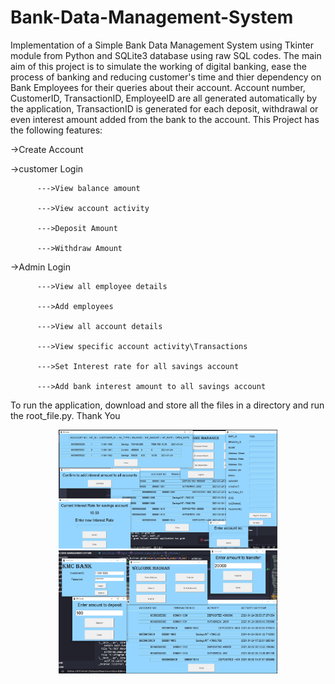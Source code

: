 # Bank-Data-Management-System
Implementation of a Simple Bank Data Management System using Tkinter module from Python and SQLite3 database using raw SQL codes.
The main aim of this project is to simulate the working of digital banking, ease the process of banking and reducing customer's time and thier dependency on Bank Employees for their queries about their account.
Account number, CustomerID, TransactionID, EmployeeID are all generated automatically by the application, TransactionID is generated for each deposit, withdrawal or even interest amount added from the bank to the account.
This Project has the following features:

->Create Account 


->customer Login

          --->View balance amount

          --->View account activity

          --->Deposit Amount

          --->Withdraw Amount
  

->Admin Login

          --->View all employee details

          --->Add employees

          --->View all account details

          --->View specific account activity\Transactions

          --->Set Interest rate for all savings account

          --->Add bank interest amount to all savings account


To run the application, download and store all the files in a directory and run the root_file.py.
Thank You

<p align="center">
  <img src="https://github.com/CaptMadhan/Advanced-Banking-System/blob/main/Screenshots/All%20Manager's%20features.jpg" width="350" title="Manager's View">
  <img src="https://github.com/CaptMadhan/Advanced-Banking-System/blob/main/Screenshots/customer's%20view.jpg" width="350" atitle="Customer's View">
</p>
